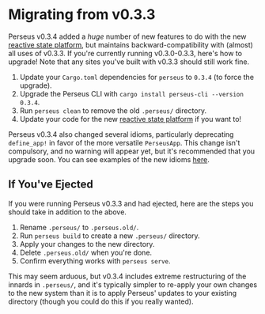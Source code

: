 # Migrating from v0.3.3

Perseus v0.3.4 added a *huge* number of new features to do with the new [reactive state platform](:reference/state/rx), but maintains backward-compatibility with (almost) all uses of v0.3.3. If you're currently running v0.3.0-0.3.3, here's how to upgrade! Note that any sites you've built with v0.3.3 should still work fine.

1. Update your `Cargo.toml` dependencies for `perseus` to `0.3.4` (to force the upgrade).
2. Upgrade the Perseus CLI with `cargo install perseus-cli --version 0.3.4`.
3. Run `perseus clean` to remove the old `.perseus/` directory.
4. Update your code for the new [reactive state platform](:reference/state/rx) if you want to!

Perseus v0.3.4 also changed several idioms, particularly deprecating `define_app!` in favor of the more versatile `PerseusApp`. This change isn't compulsory, and no warning will appear yet, but it's recommended that you upgrade soon. You can see examples of the new idioms [here](https://github.com/arctic-hen7/perseus/tree/main/examples).

## If You've Ejected

If you were running Perseus v0.3.3 and had ejected, here are the steps you should take in addition to the above.

1. Rename `.perseus/` to `.perseus.old/`.
2. Run `perseus build` to create a new `.perseus/` directory.
3. Apply your changes to the new directory.
4. Delete `.perseus.old/` when you're done.
5. Confirm everything works with `perseus serve`.

This may seem arduous, but v0.3.4 includes extreme restructuring of the innards in `.perseus/`, and it's typically simpler to re-apply your own changes to the new system than it is to apply Perseus' updates to your existing directory (though you could do this if you really wanted).

